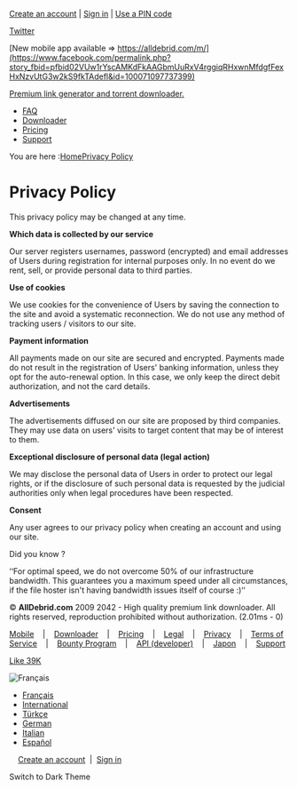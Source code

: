 [Create an account](https://alldebrid.com/register/) | [Sign in](https://alldebrid.com/register/) | [Use a PIN code](https://alldebrid.com/pin/)

[Twitter](https://twitter.com/#!/alldebrid/)

[New mobile app available => https://alldebrid.com/m/](https://www.facebook.com/permalink.php?story_fbid=pfbid02VUw1rYscAMKdFkAAGbmUuRxV4rggiqRHxwnMfdgfFexHxNzvUtG3w2kS9fkTAdefl&id=100071097737399)

[Premium link generator and torrent downloader.](https://alldebrid.com/)

* [FAQ](https://alldebrid.com/faq/)
* [Downloader](https://alldebrid.com/service/)
* [Pricing](https://alldebrid.com/offer/)
* [Support](https://alldebrid.com/contact/)

You are here :[Home](https://alldebrid.com/)[Privacy Policy](https://alldebrid.com/privacy/)

Privacy Policy
==============

This privacy policy may be changed at any time.

  
**Which data is collected by our service**

  

Our server registers usernames, password (encrypted) and email addresses of Users during registration for internal purposes only. In no event do we rent, sell, or provide personal data to third parties.

  

  
**Use of cookies**

  

We use cookies for the convenience of Users by saving the connection to the site and avoid a systematic reconnection. We do not use any method of tracking users / visitors to our site.

  

  
**Payment information**

  

All payments made on our site are secured and encrypted. Payments made do not result in the registration of Users' banking information, unless they opt for the auto-renewal option. In this case, we only keep the direct debit authorization, and not the card details.

  

  
**Advertisements**

  

The advertisements diffused on our site are proposed by third companies. They may use data on users' visits to target content that may be of interest to them.

  

  
**Exceptional disclosure of personal data (legal action)**

  

We may disclose the personal data of Users in order to protect our legal rights, or if the disclosure of such personal data is requested by the judicial authorities only when legal procedures have been respected.

  

  
**Consent**

  

Any user agrees to our privacy policy when creating an account and using our site.

  

Did you know ?

‘‘For optimal speed, we do not overcome 50% of our infrastructure bandwidth. This guarantees you a maximum speed under all circumstances, if the file hoster isn't having bandwidth issues itself of course :)‘‘

  

© **AllDebrid.com** 2009 2042 - High quality premium link downloader. All rights reserved, reproduction prohibited without authorization. (2.01ms - 0)

[Mobile](https://m.alldebrid.com/)    |    [Downloader](https://alldebrid.com/service/)    |    [Pricing](https://alldebrid.com/offer/)    |    [Legal](https://alldebrid.com/legal/)    |    [Privacy](https://alldebrid.com/privacy/)    |    [Terms of Service](https://alldebrid.com/tos/)    |    [Bounty Program](https://alldebrid.com/bounty/)    |    [API (developer)](https://docs.alldebrid.com/)    |    [Japon](https://dondon.media/)    |    [Support](https://alldebrid.com/contact/)  
  

[Like 39K](https://www.facebook.com/Alldebrid-english-124415304294153/)

![Français](https://cdn.alldebrid.com/lib/images/default/ui/toolbar/flags/us.png)

* [Français](http://alldebrid.fr/)
* [International](http://alldebrid.com/?lang=en)
* [Türkçe](http://alldebrid.org/)
* [German](http://alldebrid.de/)
* [Italian](http://alldebrid.it/)
* [Español](http://alldebrid.es/)

    [Create an account](https://alldebrid.com/register/)  |  [Sign in](https://alldebrid.com/register/)

Switch to Dark Theme